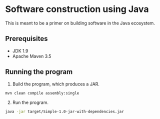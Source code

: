 # Software construction using Java

This is meant to be a primer on building software in the Java ecosystem.

## Prerequisites

* JDK 1.9
* Apache Maven 3.5

## Running the program

1. Build the program, which produces a JAR.
```bash
mvn clean compile assembly:single
```

2. Run the program.
```bash
java -jar target/Simple-1.0-jar-with-dependencies.jar
```
